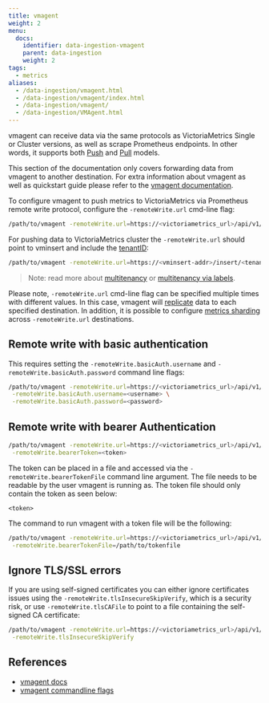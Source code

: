 ```yaml
---
title: vmagent
weight: 2
menu:
  docs:
    identifier: data-ingestion-vmagent
    parent: data-ingestion
    weight: 2
tags:
  - metrics
aliases:
  - /data-ingestion/vmagent.html
  - /data-ingestion/vmagent/index.html
  - /data-ingestion/vmagent/
  - /data-ingestion/VMAgent.html
---
```


vmagent can receive data via the same protocols as VictoriaMetrics Single or Cluster versions,
as well as scrape Prometheus endpoints. In other words, 
it supports both [Push](https://docs.victoriametrics.com/victoriametrics/keyconcepts/#push-model) and [Pull](https://docs.victoriametrics.com/victoriametrics/keyconcepts/#pull-model) models.

This section of the documentation only covers forwarding data from vmagent to another destination.
For extra information about vmagent as well as quickstart guide please refer to the [vmagent documentation](https://docs.victoriametrics.com/victoriametrics/vmagent/).

To configure vmagent to push metrics to VictoriaMetrics via Prometheus remote write protocol,
configure the `-remoteWrite.url` cmd-line flag:

```sh
/path/to/vmagent -remoteWrite.url=https://<victoriametrics_url>/api/v1/write
```

For pushing data to VictoriaMetrics cluster the `-remoteWrite.url` should point to vminsert and include
the [tenantID](https://docs.victoriametrics.com/victoriametrics/cluster-version/#url-format):
```sh
/path/to/vmagent -remoteWrite.url=https://<vminsert-addr>/insert/<tenant_id>/prometheus/api/v1/write
```

> Note: read more about [multitenancy](https://docs.victoriametrics.com/victoriametrics/cluster-version/#multitenancy)
> or [multitenancy via labels](https://docs.victoriametrics.com/victoriametrics/cluster-version/#multitenancy-via-labels).

Please note, `-remoteWrite.url` cmd-line flag can be specified multiple times with different values. In this case,
vmagent will [replicate](https://docs.victoriametrics.com/victoriametrics/vmagent/#replication-and-high-availability) data to each 
specified destination. In addition, it is possible to configure [metrics sharding](https://docs.victoriametrics.com/victoriametrics/vmagent/#sharding-among-remote-storages)
across `-remoteWrite.url` destinations.

## Remote write with basic authentication

This requires setting the `-remoteWrite.basicAuth.username` and `-remoteWrite.basicAuth.password` command line flags:
```sh
/path/to/vmagent -remoteWrite.url=https://<victoriametrics_url>/api/v1/write \
 -remoteWrite.basicAuth.username=<username> \
 -remoteWrite.basicAuth.password=<password>
```

## Remote write with bearer Authentication

```sh
/path/to/vmagent -remoteWrite.url=https://<victoriametrics_url>/api/v1/write \
 -remoteWrite.bearerToken=<token>
```

The token can be placed in a file and accessed via the `-remoteWrite.bearerTokenFile` command line argument.
The file needs to be readable by the user vmagent is running as. The token file should only contain the token as seen below:
```
<token>
```

The command to run vmagent with a token file will be the following:
```sh
/path/to/vmagent -remoteWrite.url=https://<victoriametrics_url>/api/v1/write \
 -remoteWrite.bearerTokenFile=/path/to/tokenfile
```

## Ignore TLS/SSL errors

If you are using self-signed certificates you can either ignore certificates issues using 
the `-remoteWrite.tlsInsecureSkipVerify`, which is a security risk, or use `-remoteWrite.tlsCAFile` to point
to a file containing the self-signed CA certificate:

```sh
/path/to/vmagent -remoteWrite.url=https://<victoriametrics_url>/api/v1/write \
 -remoteWrite.tlsInsecureSkipVerify
```

## References

- [vmagent docs](https://docs.victoriametrics.com/victoriametrics/vmagent/)
- [vmagent commandline flags](https://docs.victoriametrics.com/victoriametrics/vmagent/#advanced-usage)
